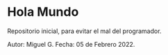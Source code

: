 # Hola Mundo
Repositorio inicial, para evitar el mal del programador.

Autor: Miguel G.
Fecha: 05 de Febrero 2022.
